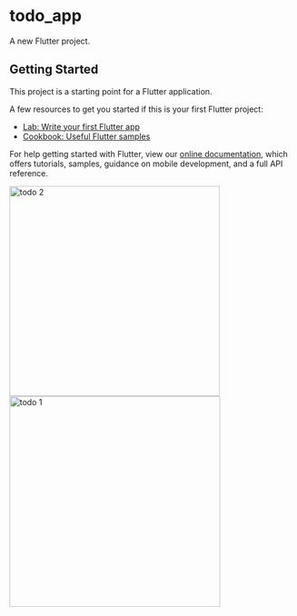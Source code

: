 # todo_app

A new Flutter project.

## Getting Started

This project is a starting point for a Flutter application.

A few resources to get you started if this is your first Flutter project:

- [Lab: Write your first Flutter app](https://flutter.dev/docs/get-started/codelab)
- [Cookbook: Useful Flutter samples](https://flutter.dev/docs/cookbook)

For help getting started with Flutter, view our
[online documentation](https://flutter.dev/docs), which offers tutorials,
samples, guidance on mobile development, and a full API reference.

<img width="370" alt="todo 2" src="https://user-images.githubusercontent.com/81261912/153498177-c7929c00-5ca3-4ff0-95c6-2582c7297968.PNG">
<img width="371" alt="todo 1" src="https://user-images.githubusercontent.com/81261912/153498185-0762a891-2bfa-4838-a4eb-2d2f57e53e75.PNG">
